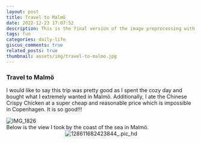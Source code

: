 ```yaml
---
layout: post
title: Travel to Malmö
date: 2022-12-23 17:07:52
description: This is the final version of the image preprocessing with the limitation that cannot automatically crop the image in the center. However, it can work properly in normal situations. Also, this blog is used to record my trip to Malmö, Sweden with Xuanlang.
tags: fun
categories: daily-life
giscus_comments: true
related_posts: true
thumbnail: assets/img/travel-to-malmo.jpg
---
```


### Travel to Malmö

I would like to say this trip was pretty good as I spent the cozy day and bought what I extremely wanted in Malmö.
Additionally, I ate the Chinese Crispy Chicken at a super cheap and reasonable price which is impossible in Copenhagen. It is so good!!!

<div class="row mt-3">
    <div class="col-sm mt-3 mt-md-0">
     <img src="https://i.imgur.com/s9rTpME.jpeg" alt="IMG_1826" class="img-fluid rounded z-depth-1" data-zoomable/>
    </div>
  </div>
Below is the view I took by the coast of the sea in Malmö.

<div align=center><div class="row mt-3">
    <div class="col-sm mt-3 mt-md-0">
     <img src="https://i.imgur.com/q5EjozM.jpeg" alt="128611682423844_.pic_hd" class="img-fluid rounded z-depth-1" data-zoomable/>
    </div>
  </div>
</div>
